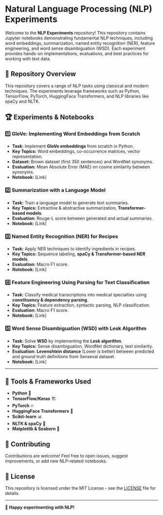 # Natural Language Processing (NLP) Experiments

Welcome to the **NLP Experiments** repository! This repository contains Jupyter notebooks demonstrating fundamental NLP techniques, including word embeddings, summarization, named entity recognition (NER), feature engineering, and word sense disambiguation (WSD). Each experiment provides hands-on implementations, evaluations, and best practices for working with text data.

## 📌 Repository Overview
This repository covers a range of NLP tasks using classical and modern techniques. The experiments leverage frameworks such as Python, TensorFlow, PyTorch, HuggingFace Transformers, and NLP libraries like spaCy and NLTK.

## 🏆 Experiments & Notebooks

### 1️⃣ **GloVe: Implementing Word Embeddings from Scratch**
- **Task:** Implement **GloVe embeddings** from scratch in Python.
- **Key Topics:** Word embeddings, co-occurrence matrices, vector representation.
- **Dataset:** Brown dataset (first 350 sentences) and WordNet synonyms.
- **Evaluation:** Mean Absolute Error (MAE) on cosine similarity between synonyms.
- **Notebook:** [Link]

### 2️⃣ **Summarization with a Language Model**
- **Task:** Train a language model to generate text summaries.
- **Key Topics:** Extractive & abstractive summarization, **Transformer-based models**.
- **Evaluation:** Rouge-L score between generated and actual summaries.
- **Notebook:** [Link]

### 3️⃣ **Named Entity Recognition (NER) for Recipes**
- **Task:** Apply NER techniques to identify ingredients in recipes.
- **Key Topics:** Sequence labeling, **spaCy & Transformer-based NER models**.
- **Evaluation:** Macro F1 score.
- **Notebook:** [Link]

### 4️⃣ **Feature Engineering Using Parsing for Text Classification**
- **Task:** Classify medical transcriptions into medical specialties using **constituency & dependency parsing**.
- **Key Topics:** Feature extraction, syntactic parsing, NLP classification.
- **Evaluation:** Macro F1 score.
- **Notebook:** [Link]

### 5️⃣ **Word Sense Disambiguation (WSD) with Lesk Algorithm**
- **Task:** Solve **WSD** by implementing the **Lesk algorithm**.
- **Key Topics:** Sense disambiguation, WordNet dictionary, text similarity.
- **Evaluation:** **Levenshtein distance** (Lower is better) between predicted and ground truth definitions from Senseval dataset.
- **Notebook:** [Link]

---
## 🔧 Tools & Frameworks Used
- **Python** 🐍
- **TensorFlow/Keras** 🏗️
- **PyTorch** 🔥
- **HuggingFace Transformers** 🤗
- **Scikit-learn** 📊
- **NLTK & spaCy** 📖
- **Matplotlib & Seaborn** 🎨

## 🤝 Contributing
Contributions are welcome! Feel free to open issues, suggest improvements, or add new NLP-related notebooks.

## 📜 License
This repository is licensed under the MIT License - see the [LICENSE](LICENSE) file for details.

---
🚀 **Happy experimenting with NLP!**

